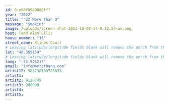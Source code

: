 ```yaml
---
id: 0-e08f89898d8fff
year: "2022"
title: "'22 More Than Q"
message: "Smokin!"
image: /uploads/screen-shot-2021-10-02-at-8.12.50-am.png
host: Todd Alan Ellis
house_number: "13"
street_name: Klines Court
# Leaving latitude/longitude fields blank will remove the porch from the Porchfest map.
lat: "40.365154"
# Leaving latitude/longitude fields blank will remove the porch from the Porchfest map.
long: "-74.945217"
email: "info@morethanq.com"
artist12: 983798789783833
artist1:
artist2: 9126745
artist3: 908099
artist4:
artist5:
---
```

